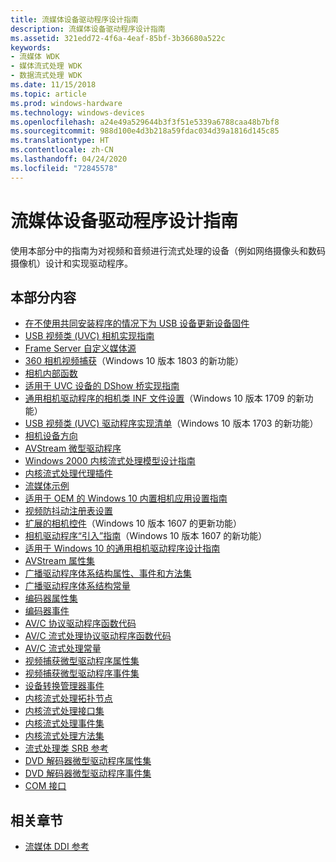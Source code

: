 ```yaml
---
title: 流媒体设备驱动程序设计指南
description: 流媒体设备驱动程序设计指南
ms.assetid: 321edd72-4f6a-4eaf-85bf-3b36680a522c
keywords:
- 流媒体 WDK
- 媒体流式处理 WDK
- 数据流式处理 WDK
ms.date: 11/15/2018
ms.topic: article
ms.prod: windows-hardware
ms.technology: windows-devices
ms.openlocfilehash: a24e49a529644b3f3f51e5339a6788caa48b7bf8
ms.sourcegitcommit: 988d100e4d3b218a59fdac034d39a1816d145c85
ms.translationtype: HT
ms.contentlocale: zh-CN
ms.lasthandoff: 04/24/2020
ms.locfileid: "72845578"
---
```

# <a name="streaming-media-device-driver-design-guide"></a>流媒体设备驱动程序设计指南

使用本部分中的指南为对视频和音频进行流式处理的设备（例如网络摄像头和数码摄像机）设计和实现驱动程序。

## <a name="in-this-section"></a>本部分内容

- [在不使用共同安装程序的情况下为 USB 设备更新设备固件](device-firmware-update-for-usb-devices-without-using-a-co-installer.md)
- [USB 视频类 (UVC) 相机实现指南](uvc-camera-implementation-guide.md)
- [Frame Server 自定义媒体源](frame-server-custom-media-source.md)
- [360 相机视频捕获](360-camera-video-capture.md)（Windows 10 版本 1803 的新功能）
- [相机内部函数](camera-intrinsics.md)
- [适用于 UVC 设备的 DShow 桥实现指南](dshow-bridge-implementation-guidance-for-usb-video-class-devices.md)
- [通用相机驱动程序的相机类 INF 文件设置](camera-driver-inf-file-class-setting.md)（Windows 10 版本 1709 的新功能）
- [USB 视频类 (UVC) 驱动程序实现清单](uvc-driver-implementation-checklist.md)（Windows 10 版本 1703 的新功能）
- [相机设备方向](camera-device-orientation.md)
- [AVStream 微型驱动程序](avstream-minidrivers-design-guide.md)
- [Windows 2000 内核流式处理模型设计指南](windows-2000-kernel-streaming-model-design-guide.md)
- [内核流式处理代理插件](kernel-streaming-proxy-plug-ins-design-guide.md)
- [流媒体示例](streaming-media-samples.md)
- [适用于 OEM 的 Windows 10 内置相机应用设置指南](oem-guidance-on-settings-for-the-windows-10-in-box-camera-app.md)
- [视频防抖动注册表设置](oem-guidance-on-registry-keys-for-video-stabilization.md)
- [扩展的相机控件](standardized-extended-controls-.md)（Windows 10 版本 1607 的更新功能）
- [相机驱动程序“引入”指南](windows-hello-camera-driver-bring-up-guide.md)（Windows 10 版本 1607 的新功能）
- [适用于 Windows 10 的通用相机驱动程序设计指南](windows-10-technical-preview-camera-drivers-design-guide.md)
- [AVStream 属性集](avstream-property-sets.md)
- [广播驱动程序体系结构属性、事件和方法集](broadcast-driver-architecture-property--event--and-method-sets.md)
- [广播驱动程序体系结构常量](broadcast-driver-architecture-constants.md)
- [编码器属性集](encoder-property-sets.md)
- [编码器事件](encoder-events.md)
- [AV/C 协议驱动程序函数代码](av-c-protocol-driver-function-codes.md)
- [AV/C 流式处理协议驱动程序函数代码](av-c-streaming-protocol-driver-function-codes.md)
- [AV/C 流式处理常量](av-c-streaming-constants.md)
- [视频捕获微型驱动程序属性集](video-capture-minidriver-property-sets.md)
- [视频捕获微型驱动程序事件集](video-capture-minidriver-event-sets.md)
- [设备转换管理器事件](device-mft-events.md)
- [内核流式处理拓扑节点](kernel-streaming-topology-nodes.md)
- [内核流式处理接口集](kernel-streaming-interface-sets.md)
- [内核流式处理事件集](kernel-streaming-event-sets.md)
- [内核流式处理方法集](kernel-streaming-method-sets.md)
- [流式处理类 SRB 参考](stream-class-srb-reference.md)
- [DVD 解码器微型驱动程序属性集](dvd-decoder-minidriver-property-sets.md)
- [DVD 解码器微型驱动程序事件集](dvd-decoder-minidriver-event-sets.md)
- [COM 接口](com-interfaces.md)

## <a name="related-sections"></a>相关章节

- [流媒体 DDI 参考](https://docs.microsoft.com/windows-hardware/drivers/ddi/_stream)
